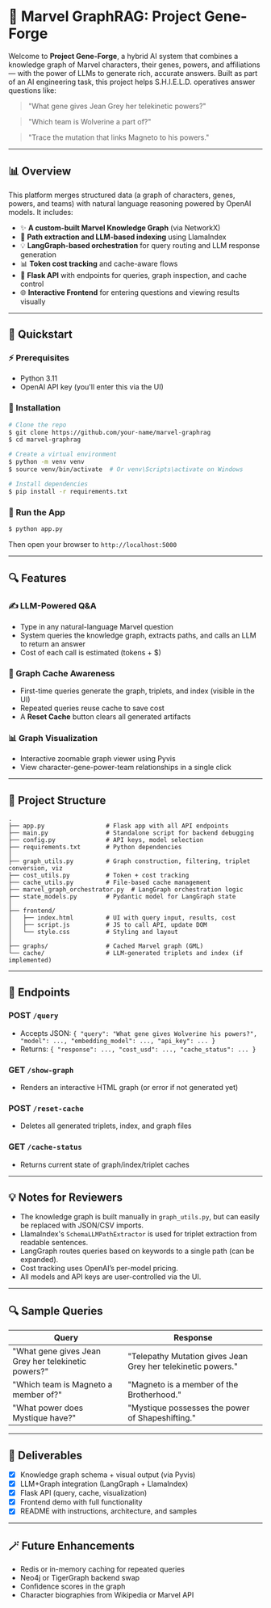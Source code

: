 # 🚀 Marvel GraphRAG: Project Gene-Forge

Welcome to **Project Gene-Forge**, a hybrid AI system that combines a knowledge graph of Marvel characters, their genes, powers, and affiliations — with the power of LLMs to generate rich, accurate answers. Built as part of an AI engineering task, this project helps S.H.I.E.L.D. operatives answer questions like:

> "What gene gives Jean Grey her telekinetic powers?"

> "Which team is Wolverine a part of?"

> "Trace the mutation that links Magneto to his powers."

---

## 📊 Overview

This platform merges structured data (a graph of characters, genes, powers, and teams) with natural language reasoning powered by OpenAI models. It includes:

* ✨ **A custom-built Marvel Knowledge Graph** (via NetworkX)
* 🧐 **Path extraction and LLM-based indexing** using LlamaIndex
* 💡 **LangGraph-based orchestration** for query routing and LLM response generation
* 📊 **Token cost tracking** and cache-aware flows
* 📆 **Flask API** with endpoints for queries, graph inspection, and cache control
* 🌐 **Interactive Frontend** for entering questions and viewing results visually

---

## 🚀 Quickstart

### ⚡ Prerequisites

* Python 3.11
* OpenAI API key (you'll enter this via the UI)

### 🔧 Installation

```bash
# Clone the repo
$ git clone https://github.com/your-name/marvel-graphrag
$ cd marvel-graphrag

# Create a virtual environment
$ python -m venv venv
$ source venv/bin/activate  # Or venv\Scripts\activate on Windows

# Install dependencies
$ pip install -r requirements.txt
```

### 🚀 Run the App

```bash
$ python app.py
```

Then open your browser to `http://localhost:5000`

---

## 🔍 Features

### ✍️ LLM-Powered Q\&A

* Type in any natural-language Marvel question
* System queries the knowledge graph, extracts paths, and calls an LLM to return an answer
* Cost of each call is estimated (tokens + \$)

### 📁 Graph Cache Awareness

* First-time queries generate the graph, triplets, and index (visible in the UI)
* Repeated queries reuse cache to save cost
* A **Reset Cache** button clears all generated artifacts

### 📊 Graph Visualization

* Interactive zoomable graph viewer using Pyvis
* View character-gene-power-team relationships in a single click

---

## 🔹 Project Structure

```
.
├── app.py                 # Flask app with all API endpoints
├── main.py                # Standalone script for backend debugging
├── config.py              # API keys, model selection
├── requirements.txt       # Python dependencies
│
├── graph_utils.py         # Graph construction, filtering, triplet conversion, viz
├── cost_utils.py          # Token + cost tracking
├── cache_utils.py         # File-based cache management
├── marvel_graph_orchestrator.py  # LangGraph orchestration logic
├── state_models.py        # Pydantic model for LangGraph state
│
├── frontend/
│   ├── index.html         # UI with query input, results, cost
│   ├── script.js          # JS to call API, update DOM
│   └── style.css          # Styling and layout
│
├── graphs/                # Cached Marvel graph (GML)
└── cache/                 # LLM-generated triplets and index (if implemented)
```

---

## 🚷 Endpoints

### POST `/query`

* Accepts JSON: `{ "query": "What gene gives Wolverine his powers?", "model": ..., "embedding_model": ..., "api_key": ... }`
* Returns: `{ "response": ..., "cost_usd": ..., "cache_status": ... }`

### GET `/show-graph`

* Renders an interactive HTML graph (or error if not generated yet)

### POST `/reset-cache`

* Deletes all generated triplets, index, and graph files

### GET `/cache-status`

* Returns current state of graph/index/triplet caches

---

## 💡 Notes for Reviewers

* The knowledge graph is built manually in `graph_utils.py`, but can easily be replaced with JSON/CSV imports.
* LlamaIndex's `SchemaLLMPathExtractor` is used for triplet extraction from readable sentences.
* LangGraph routes queries based on keywords to a single path (can be expanded).
* Cost tracking uses OpenAI’s per-model pricing.
* All models and API keys are user-controlled via the UI.

---

## 🔍 Sample Queries

| Query                                               | Response                                                     |
| --------------------------------------------------- | ------------------------------------------------------------ |
| "What gene gives Jean Grey her telekinetic powers?" | "Telepathy Mutation gives Jean Grey her telekinetic powers." |
| "Which team is Magneto a member of?"                | "Magneto is a member of the Brotherhood."                    |
| "What power does Mystique have?"                    | "Mystique possesses the power of Shapeshifting."             |

---

## 📖 Deliverables

* [x] Knowledge graph schema + visual output (via Pyvis)
* [x] LLM+Graph integration (LangGraph + LlamaIndex)
* [x] Flask API (query, cache, visualization)
* [x] Frontend demo with full functionality
* [x] README with instructions, architecture, and samples

---

## 🪄 Future Enhancements

* Redis or in-memory caching for repeated queries
* Neo4j or TigerGraph backend swap
* Confidence scores in the graph
* Character biographies from Wikipedia or Marvel API


